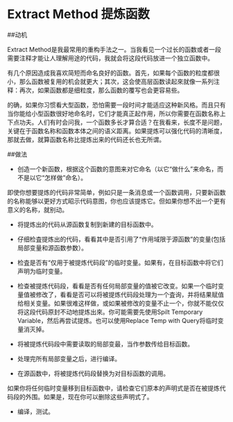 # Extract Method 提炼函数

##动机

Extract Method是我最常用的重构手法之一。当我看见一个过长的函数或者一段需要注释才能让人理解用途的代码，我就会将这段代码放进一个独立函数中。

有几个原因造成我喜欢简短而命名良好的函数。首先，如果每个函数的粒度都很小，那么函数被复用的机会就更大；其次，这会使高层函数读起來就像一系列注释：再次，如果函数都是细粒度，那么函数的覆写也会更容易些。

的确，如果你习惯看大型函数，恐怕需要一段时间才能适应这种新风格。而且只有当你能给小型函数很好地命名时，它们才能真正起作用，所以你需要在函数名称上下点功夫。人们有时会问我，一个函数多长才算合适？在我看来，长度不是问题，关键在于函数名称和函数本体之间的语义距离。如果提炼可以强化代码的清晰度，那就去做，就算函数名称比提炼出来的代码还长也无所谓。

##做法

* 创造一个新函数，根据这个函数的意图来对它命名（以它“做什么”来命名，而不是以它“怎样做”命名）。

即使你想要提炼的代码非常简单，例如只是一条消息或一个函数调用，只要新函数的名称能够以更好方式昭示代码意图，你也应该提炼它。但如果你想不出一个更有意义的名称，就别动。

* 将提炼出的代码从源函数复制到新建的目标函数中。

* 仔细检査提炼出的代码，看看其中是否引用了“作用域限于源函数”的变量(包括局部变量和源函数参数）。

* 检査是否有“仅用于被提炼代码段”的临时变量。如果有，在目标函数中将它们声明为临时变量。

* 检查被提炼代码段，看看是否有任何局部变量的值被它改变。如果一个临时变量值被修改了，看看是否可以将被提炼代码段处理为一个査询，并将结果赋值给相关变量。如果很难这样做，或如果被修改的变量不止一个，你就不能仅仅将这段代码原封不动地提炼出來。你可能需要先使用Spilt Temporary Variable，然后再尝试提炼。也可以使用Replace Temp with Query将临时变量消灭掉。

* 将被提炼代码段中需要读取的局部变最，当作参数传给目标函数。

* 处理完所有局部变量之后，进行编译。

* 在源函数中，将被提炼代码段替换为对目标函数的调用。

如果你将任何临时变量移到目标函数中，请检查它们原本的声明式是否在被提炼代码段的外围。如果是，现在你可以删除这些声明式了。

* 编译，测试。


